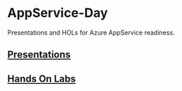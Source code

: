 # AppService-Day
Presentations and HOLs for Azure AppService readiness.

## [Presentations](Presentations)

## [Hands On Labs](HOLs)